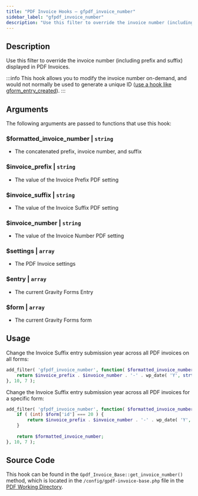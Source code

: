 ```yaml
---
title: "PDF Invoice Hooks – gfpdf_invoice_number"
sidebar_label: "gfpdf_invoice_number"
description: "Use this filter to override the invoice number (including prefix and suffix) displayed in PDF Invoices."
---
```


## Description

Use this filter to override the invoice number (including prefix and suffix) displayed in PDF Invoices.

:::info
This hook allows you to modify the invoice number on-demand, and would not normally be used to generate a unique ID ([use a hook like gform_entry_created](https://docs.gravityforms.com/gform_entry_created/)).
:::

## Arguments

The following arguments are passed to functions that use this hook:

### $formatted_invoice_number | `string`
* The concatenated prefix, invoice number, and suffix

### $invoice_prefix | `string`
* The value of the Invoice Prefix PDF setting

### $invoice_suffix | `string`
* The value of the Invoice Suffix PDF setting

### $invoice_number | `string`
* The value of the Invoice Number PDF setting

### $settings | `array`
* The PDF Invoice settings

### $entry | `array`
* The current Gravity Forms Entry

### $form | `array`
* The current Gravity Forms form

## Usage

Change the Invoice Suffix entry submission year across all PDF invoices on all forms:

```php
add_filter( 'gfpdf_invoice_number', function( $formatted_invoice_number, $invoice_prefix, $invoice_suffix, $invoice_number, $settings, $entry, $form ) {
	return $invoice_prefix . $invoice_number . '-' . wp_date( 'Y', strtotime( $entry['date_created'] ) );
}, 10, 7 );
```

Change the Invoice Suffix entry submission year across all PDF invoices for a specific form:

```php
add_filter( 'gfpdf_invoice_number', function( $formatted_invoice_number, $invoice_prefix, $invoice_suffix, $invoice_number, $settings, $entry, $form ) {
    if ( (int) $form['id'] === 20 ) {
	    return $invoice_prefix . $invoice_number . '-' . wp_date( 'Y', strtotime( $entry['date_created'] ) );
	}
	
	return $formatted_invoice_number;
}, 10, 7 );
```

## Source Code

This hook can be found in the `Gpdf_Invoice_Base::get_invoice_number()` method, which is located in the `/config/gpdf-invoice-base.php` file in the [PDF Working Directory](../../../developers/first-custom-pdf.md#pdf-working-directory).
